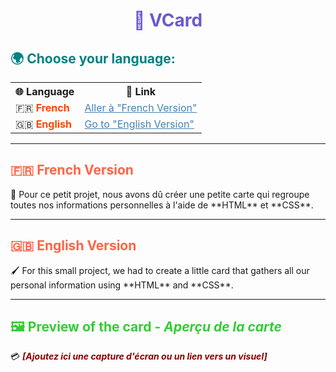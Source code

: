<h1 align="center" style="color:#6A5ACD;">🌟 VCard</h1>

<h2 style="color:#008080;">🌍 Choose your language:</h2>

<table>
  <tr>
    <th>🌐 Language</th>
    <th>🔗 Link</th>
  </tr>
  <tr>
    <td>🇫🇷 <strong style="color:#FF4500;">French</strong></td>
    <td><a href="#French-Version" style="color:#4682B4;">Aller à "French Version"</a></td>
  </tr>
  <tr>
    <td>🇬🇧 <strong style="color:#FF4500;">English</strong></td>
    <td><a href="#English-Version" style="color:#4682B4;">Go to "English Version"</a></td>
  </tr>
</table>

---

<h2 id="French-Version" style="color:#FF6347;">🇫🇷 French Version</h2>
🎨 Pour ce petit projet, nous avons dû créer une petite carte qui regroupe toutes nos informations personnelles à l'aide de **HTML** et **CSS**.

---

<h2 id="English-Version" style="color:#FF6347;">🇬🇧 English Version</h2>
🖌️ For this small project, we had to create a little card that gathers all our personal information using **HTML** and **CSS**.

---

<h2 style="color:#32CD32;">🖼️ Preview of the card - <em>Aperçu de la carte</em></h2>

💳 <em><strong><span style="color:#8B0000;">[Ajoutez ici une capture d'écran ou un lien vers un visuel]</span></strong></em>